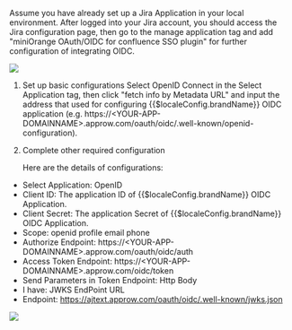 <IntegrationDetailCard title="Before Start Configuring Jira on Approw">

Assume you have already set up a Jira Application in your local environment. After logged into your Jira account, you should access the Jira configuration page, then go to the manage application tag and add "miniOrange OAuth/OIDC for confluence SSO plugin" for further configuration of integrating OIDC.

![](~@imagesEnUs/integration/jira/step1-1.png)

</IntegrationDetailCard>
<IntegrationDetailCard title="Setup Basic Configurations of OpenID Connection">

1. Set up basic configurations
   Select OpenID Connect in the Select Application tag, then click "fetch info by Metadata URL" and input the address that used for configuring {{$localeConfig.brandName}} OIDC application (e.g. https://\<YOUR-APP-DOMAINNAME\>.approw.com/oauth/oidc/.well-known/openid-configuration).

2. Complete other required configuration

   Here are the details of configurations:

- Select Application: OpenID
- Client ID: The application ID of {{$localeConfig.brandName}} OIDC Application.
- Client Secret: The application Secret of {{$localeConfig.brandName}} OIDC Application.
- Scope: openid profile email phone
- Authorize Endpoint: https://\<YOUR-APP-DOMAINNAME\>.approw.com/oauth/oidc/auth
- Access Token Endpoint: https://\<YOUR-APP-DOMAINNAME\>.approw.com/oidc/token
- Send Parameters in Token Endpoint: Http Body
- I have: JWKS EndPoint URL
- Endpoint: https://ajtext.approw.com/oauth/oidc/.well-known/jwks.json

![](~@imagesEnUs/integration/jira/step1-2.png)

</IntegrationDetailCard>
